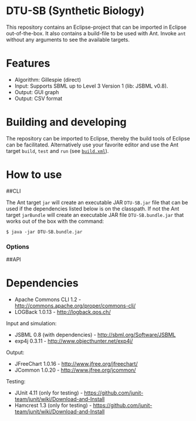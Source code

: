 # DTU-SB (Synthetic Biology)

This repository contains an Eclipse-project that can be imported in Eclipse out-of-the-box. It also contains a build-file to be 
used with Ant. Invoke `ant` without any arguments to see the available targets.

# Features

* Algorithm: Gillespie (direct)
* Input: Supports SBML up to Level 3 Version 1 (lib: JSBML v0.8).
* Output: GUI graph
* Output: CSV format

# Building and developing

The repository can be imported to Eclipse, thereby the build tools of Eclipse can be facilitated. 
Alternatively use your favorite editor and use the Ant target `build`, `test` and `run` 
(see [`build.xml`](https://bitbucket.org/jboysen/dtu-sb/src/master/build.xml?at=master)).

# How to use

##CLI

The Ant target `jar` will create an executable JAR `DTU-SB.jar` file that can be used if the dependencies listed below is on the classpath.
If not the Ant target `jarBundle` will create an executable JAR file `DTU-SB.bundle.jar` that works out of the box with the command:

	$ java -jar DTU-SB.bundle.jar 
	
### Options

##API

# Dependencies

* Apache Commons CLI 1.2 - http://commons.apache.org/proper/commons-cli/
* LOGBack 1.0.13 - http://logback.qos.ch/

Input and simulation:

* JSBML 0.8 (with dependencies) - http://sbml.org/Software/JSBML
* exp4j 0.3.11 - http://www.objecthunter.net/exp4j/

Output:

* JFreeChart 1.0.16 - http://www.jfree.org/jfreechart/
* JCommon 1.0.20 - http://www.jfree.org/jcommon/

Testing: 

* JUnit 4.11 (only for testing) - https://github.com/junit-team/junit/wiki/Download-and-Install
* Hamcrest 1.3 (only for testing) - https://github.com/junit-team/junit/wiki/Download-and-Install